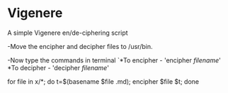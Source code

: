 # Vigenere
A simple Vigenere en/de-ciphering script

-Move the encipher and decipher files to /usr/bin.

-Now type the commands in terminal
`*To encipher - 'encipher *filename*'
  *To decipher - 'decipher *filename*'

for file in x/*;
do t=$(basename $file .md);
encipher $file $t;
done
